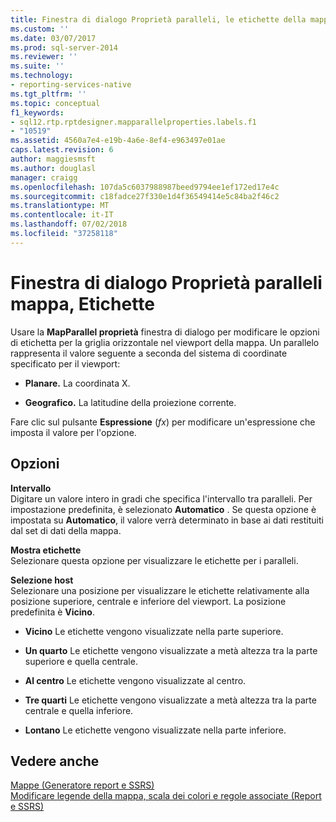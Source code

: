 ```yaml
---
title: Finestra di dialogo Proprietà paralleli, le etichette della mappa | Microsoft Docs
ms.custom: ''
ms.date: 03/07/2017
ms.prod: sql-server-2014
ms.reviewer: ''
ms.suite: ''
ms.technology:
- reporting-services-native
ms.tgt_pltfrm: ''
ms.topic: conceptual
f1_keywords:
- sql12.rtp.rptdesigner.mapparallelproperties.labels.f1
- "10519"
ms.assetid: 4560a7e4-e19b-4a6e-8ef4-e963497e01ae
caps.latest.revision: 6
author: maggiesmsft
ms.author: douglasl
manager: craigg
ms.openlocfilehash: 107da5c6037988987beed9794ee1ef172ed17e4c
ms.sourcegitcommit: c18fadce27f330e1d4f36549414e5c84ba2f46c2
ms.translationtype: MT
ms.contentlocale: it-IT
ms.lasthandoff: 07/02/2018
ms.locfileid: "37258118"
---
```

# <a name="map-parallel-properties-dialog-box-labels"></a>Finestra di dialogo Proprietà paralleli mappa, Etichette
  Usare la **MapParallel proprietà** finestra di dialogo per modificare le opzioni di etichetta per la griglia orizzontale nel viewport della mappa. Un parallelo rappresenta il valore seguente a seconda del sistema di coordinate specificato per il viewport:  
  
-   **Planare.** La coordinata X.  
  
-   **Geografico.** La latitudine della proiezione corrente.  
  
 Fare clic sul pulsante **Espressione** (*fx*) per modificare un'espressione che imposta il valore per l'opzione.  
  
## <a name="options"></a>Opzioni  
 **Intervallo**  
 Digitare un valore intero in gradi che specifica l'intervallo tra paralleli. Per impostazione predefinita, è selezionato **Automatico** . Se questa opzione è impostata su **Automatico**, il valore verrà determinato in base ai dati restituiti dal set di dati della mappa.  
  
 **Mostra etichette**  
 Selezionare questa opzione per visualizzare le etichette per i paralleli.  
  
 **Selezione host**  
 Selezionare una posizione per visualizzare le etichette relativamente alla posizione superiore, centrale e inferiore del viewport. La posizione predefinita è **Vicino**.  
  
-   **Vicino** Le etichette vengono visualizzate nella parte superiore.  
  
-   **Un quarto** Le etichette vengono visualizzate a metà altezza tra la parte superiore e quella centrale.  
  
-   **Al centro** Le etichette vengono visualizzate al centro.  
  
-   **Tre quarti** Le etichette vengono visualizzate a metà altezza tra la parte centrale e quella inferiore.  
  
-   **Lontano** Le etichette vengono visualizzate nella parte inferiore.  
  
## <a name="see-also"></a>Vedere anche  
 [Mappe &#40;Generatore report e SSRS&#41;](report-design/maps-report-builder-and-ssrs.md)   
 [Modificare legende della mappa, scala dei colori e regole associate &#40;Report e SSRS&#41;](report-design/change-map-legends-color-scale-and-associated-rules-report-builder-and-ssrs.md)  
  
  
